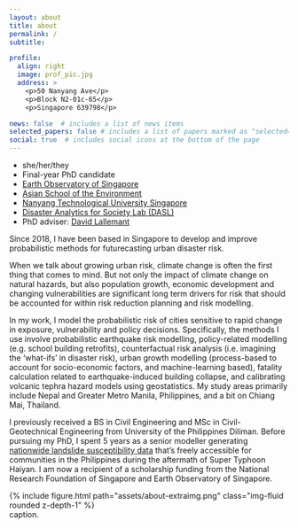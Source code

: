 ```yaml
---
layout: about
title: about
permalink: /
subtitle: 

profile:
  align: right
  image: prof_pic.jpg
  address: >
    <p>50 Nanyang Ave</p>
    <p>Block N2-01c-65</p>
    <p>Singapore 639798</p>

news: false  # includes a list of news items
selected_papers: false # includes a list of papers marked as "selected={true}"
social: true  # includes social icons at the bottom of the page
---
```


* she/her/they
* Final-year PhD candidate
* [Earth Observatory of Singapore](https://earthobservatory.sg)
* [Asian School of the Environment](https://www.ntu.edu.sg/ase)
* [Nanyang Technological University Singapore](https://www.ntu.edu.sg)
* [Disaster Analytics for Society Lab (DASL)](https://disaster-analytics.com)
* PhD adviser: [David Lallemant](https://earthobservatory.sg/people/david-lallemant)



Since 2018, I have been based in Singapore to develop and improve probabilistic methods for futurecasting urban disaster risk.

When we talk about growing urban risk, climate change is often the first thing that comes to mind. But not only the impact of climate change on natural hazards, but also population growth, economic development and changing vulnerabilities are significant long term drivers for risk that should be accounted for within risk reduction planning and risk modelling.

In my work, I model the probabilistic risk of cities sensitive to rapid change in exposure, vulnerability and policy decisions. Specifically, the methods I use involve probabilistic earthquake risk modelling, policy-related modelling (e.g. school building retrofits), counterfactual risk analysis (i.e. imagining the ‘what-ifs’ in disaster risk), urban growth modelling (process-based to account for socio-economic factors, and machine-learning based), fatality calculation related to earthquake-induced building collapse, and calibrating volcanic tephra hazard models using geostatistics. My study areas primarily include Nepal and Greater Metro Manila, Philippines, and a bit on Chiang Mai, Thailand.

I previously received a BS in Civil Engineering and MSc in Civil-Geotechnical Engineering from University of the Philippines Diliman. Before pursuing my PhD, I spent 5 years as a senior modeller generating [nationwide landslide susceptibility data](https://resilience.up.edu.ph/about-us/) that’s freely accessible for communities in the Philippines during the aftermath of Super Typhoon Haiyan. I am now a recipient of a scholarship funding from the National Research Foundation of Singapore and Earth Observatory of Singapore.

<div class="row mt-3">
    <div class="col-sm mt-3 mt-md-0">
        {% include figure.html path="assets/about-extraimg.png" class="img-fluid rounded z-depth-1" %}
    </div>
</div>
<div class="caption">
    caption.
</div>
